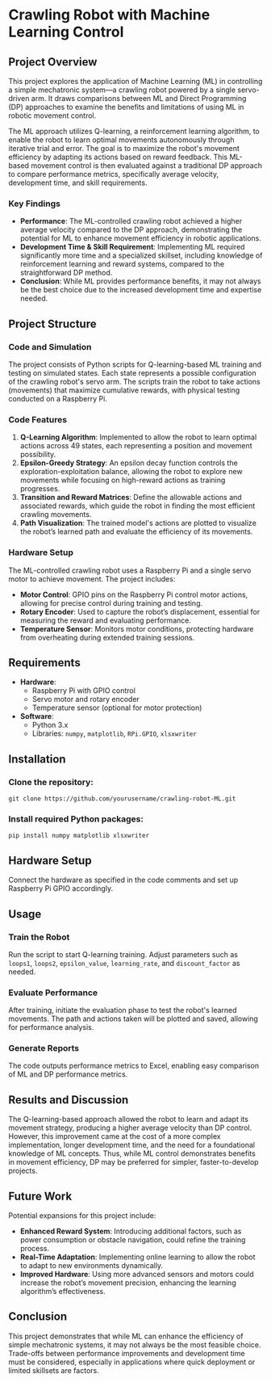 # Crawling Robot with Machine Learning Control

## Project Overview

This project explores the application of Machine Learning (ML) in controlling a simple mechatronic system—a crawling robot powered by a single servo-driven arm. It draws comparisons between ML and Direct Programming (DP) approaches to examine the benefits and limitations of using ML in robotic movement control.

The ML approach utilizes Q-learning, a reinforcement learning algorithm, to enable the robot to learn optimal movements autonomously through iterative trial and error. The goal is to maximize the robot's movement efficiency by adapting its actions based on reward feedback. This ML-based movement control is then evaluated against a traditional DP approach to compare performance metrics, specifically average velocity, development time, and skill requirements.

### Key Findings
- **Performance**: The ML-controlled crawling robot achieved a higher average velocity compared to the DP approach, demonstrating the potential for ML to enhance movement efficiency in robotic applications.
- **Development Time & Skill Requirement**: Implementing ML required significantly more time and a specialized skillset, including knowledge of reinforcement learning and reward systems, compared to the straightforward DP method.
- **Conclusion**: While ML provides performance benefits, it may not always be the best choice due to the increased development time and expertise needed.

## Project Structure

### Code and Simulation

The project consists of Python scripts for Q-learning-based ML training and testing on simulated states. Each state represents a possible configuration of the crawling robot's servo arm. The scripts train the robot to take actions (movements) that maximize cumulative rewards, with physical testing conducted on a Raspberry Pi.

### Code Features

1. **Q-Learning Algorithm**: Implemented to allow the robot to learn optimal actions across 49 states, each representing a position and movement possibility.
2. **Epsilon-Greedy Strategy**: An epsilon decay function controls the exploration-exploitation balance, allowing the robot to explore new movements while focusing on high-reward actions as training progresses.
3. **Transition and Reward Matrices**: Define the allowable actions and associated rewards, which guide the robot in finding the most efficient crawling movements.
4. **Path Visualization**: The trained model's actions are plotted to visualize the robot’s learned path and evaluate the efficiency of its movements.

### Hardware Setup

The ML-controlled crawling robot uses a Raspberry Pi and a single servo motor to achieve movement. The project includes:
- **Motor Control**: GPIO pins on the Raspberry Pi control motor actions, allowing for precise control during training and testing.
- **Rotary Encoder**: Used to capture the robot’s displacement, essential for measuring the reward and evaluating performance.
- **Temperature Sensor**: Monitors motor conditions, protecting hardware from overheating during extended training sessions.

## Requirements

- **Hardware**:
  - Raspberry Pi with GPIO control
  - Servo motor and rotary encoder
  - Temperature sensor (optional for motor protection)
- **Software**:
  - Python 3.x
  - Libraries: `numpy`, `matplotlib`, `RPi.GPIO`, `xlsxwriter`
 
## Installation

### Clone the repository:
`git clone https://github.com/yourusername/crawling-robot-ML.git`

### Install required Python packages:
`pip install numpy matplotlib xlsxwriter`

## Hardware Setup
Connect the hardware as specified in the code comments and set up Raspberry Pi GPIO accordingly.

## Usage

### Train the Robot
Run the script to start Q-learning training. Adjust parameters such as `loops1`, `loops2`, `epsilon_value`, `learning_rate`, and `discount_factor` as needed.

### Evaluate Performance
After training, initiate the evaluation phase to test the robot's learned movements. The path and actions taken will be plotted and saved, allowing for performance analysis.

### Generate Reports
The code outputs performance metrics to Excel, enabling easy comparison of ML and DP performance metrics.

## Results and Discussion
The Q-learning-based approach allowed the robot to learn and adapt its movement strategy, producing a higher average velocity than DP control. However, this improvement came at the cost of a more complex implementation, longer development time, and the need for a foundational knowledge of ML concepts. Thus, while ML control demonstrates benefits in movement efficiency, DP may be preferred for simpler, faster-to-develop projects.

## Future Work
Potential expansions for this project include:

- **Enhanced Reward System**: Introducing additional factors, such as power consumption or obstacle navigation, could refine the training process.
- **Real-Time Adaptation**: Implementing online learning to allow the robot to adapt to new environments dynamically.
- **Improved Hardware**: Using more advanced sensors and motors could increase the robot’s movement precision, enhancing the learning algorithm’s effectiveness.

## Conclusion
This project demonstrates that while ML can enhance the efficiency of simple mechatronic systems, it may not always be the most feasible choice. Trade-offs between performance improvements and development time must be considered, especially in applications where quick deployment or limited skillsets are factors.
